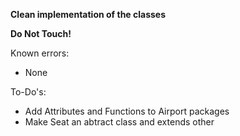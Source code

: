 **Clean implementation of the classes**

**Do Not Touch!**

Known errors:
+ None

To-Do's:
+ Add Attributes and Functions to Airport packages
+ Make Seat an abtract class and extends other
